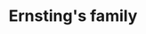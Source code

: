 ---
title: "Ernsting's family"
url: /wolfsburg/ernstings-family-neuhaeuser-strasse/
shop: Kleidung
---